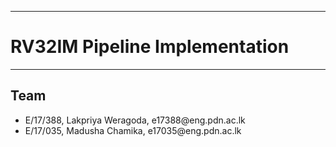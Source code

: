 ___
# RV32IM Pipeline Implementation
___

## Team

<ul>
  <li> E/17/388, Lakpriya Weragoda, e17388@eng.pdn.ac.lk </li>
  <li> E/17/035, Madusha Chamika, e17035@eng.pdn.ac.lk </li>
</ul>
